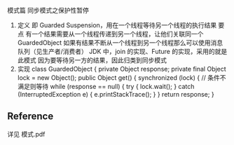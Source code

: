 模式篇
同步模式之保护性暂停
1. 定义
即 Guarded Suspension，用在一个线程等待另一个线程的执行结果
要点
有一个结果需要从一个线程传递到另一个线程，让他们关联同一个 GuardedObject
如果有结果不断从一个线程到另一个线程那么可以使用消息队列（见生产者/消费者）
JDK 中，join 的实现、Future 的实现，采用的就是此模式
因为要等待另一方的结果，因此归类到同步模式
2. 实现
class GuardedObject {
private Object response;
private final Object lock = new Object();
public Object get() {
synchronized (lock) {
// 条件不满足则等待
while (response == null) {
try {
lock.wait();
} catch (InterruptedException e) {
e.printStackTrace();
}
}
return response;
}

## Reference

详见 模式.pdf